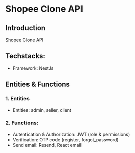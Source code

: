 # Shopee Clone API

## Introduction

Shopee Clone API

## Techstacks:

- Framework: NestJs

## Entities & Functions

### 1. Entities

- Entities: admin, seller, client

### 2. Functions:

- Autentication & Authorization: JWT (role & permissions)
- Verification: OTP code (register, forgot_password)
- Send email: Resend, React email
